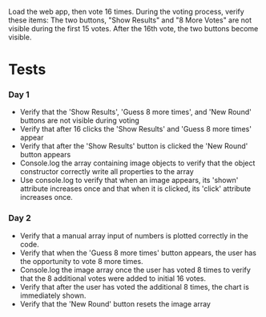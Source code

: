 Load the web app, then vote 16 times. During the voting process, verify these items:
The two buttons, "Show Results" and "8 More Votes" are not visible during the first 15 votes.
After the 16th vote, the two buttons become visible.

# Tests

### Day 1

- Verify that the 'Show Results', 'Guess 8 more times', and 'New Round' buttons are not visible during voting
- Verify that after 16 clicks the 'Show Results' and 'Guess 8 more times' appear
- Verify that after the 'Show Results' button is clicked the 'New Round' button appears
- Console.log the array containing image objects to verify that the object constructor correctly write all properties to the array
- Use console.log to verify that when an image appears, its 'shown' attribute increases once and that when it is clicked, its 'click' attribute increases once.

### Day 2

- Verify that a manual array input of numbers is plotted correctly in the code.
- Verify that when the 'Guess 8 more times' button appears, the user has the opportunity to vote 8 more times.
- Console.log the image array once the user has voted 8 times to verify that the 8 additional votes were added to initial 16 votes.
- Verify that after the user has voted the additional 8 times, the chart is immediately shown.
- Verify that the 'New Round' button resets the image array
